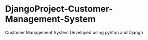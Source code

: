 # DjangoProject-Customer-Management-System
Customer Management System Developed using pyhton and Django
